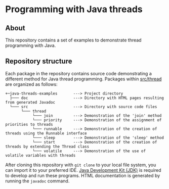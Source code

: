 # Programming with Java threads #

## About
This repository contains a set of examples to demonstrate thread programming with Java.

## Repository structure
Each package in the repository contains source code demonstrating a different method for Java thread programming. 
Packages within [src/thread](src/thread) are organized as follows:

```
+─java-threads-examples       ---> Project directory
  ├─── doc                    ---> Directory with HTML pages resulting from generated Javadoc
  └─── src                    ---> Directory with source code files
       └─── thread
            └─── join         ---> Demonstration of the 'join' method
            └─── priority     ---> Demonstration of the assignment of priorities to threads
            └─── runnable     ---> Demonstration of the creation of threads using the Runnable interface
            └─── sleep        ---> Demonstration of the 'sleep' method
            └─── start        ---> Demonstration of the creation of threads by extending the Thread class
            └─── volatile     ---> Demonstration of the use of volatile variables with threads
```

After cloning this repository with `git clone` to your local file system, you can import it to your preferred IDE.
[Java Development Kit (JDK)](https://www.oracle.com/java/technologies/downloads/) is required to develop and run 
these programs. HTML documentation is generated by running the `javadoc` command.
